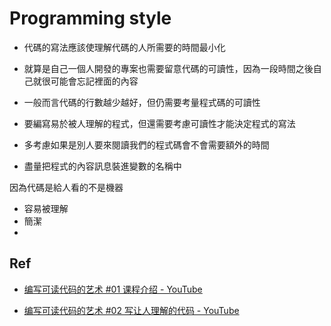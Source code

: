 # Programming style

- 代碼的寫法應該使理解代碼的人所需要的時間最小化
- 就算是自己一個人開發的專案也需要留意代碼的可讀性，因為一段時間之後自己就很可能會忘記裡面的內容
- 一般而言代碼的行數越少越好，但仍需要考量程式碼的可讀性

- 要編寫易於被人理解的程式，但還需要考慮可讀性才能決定程式的寫法

- 多考慮如果是別人要來閱讀我們的程式碼會不會需要額外的時間

- 盡量把程式的內容訊息裝進變數的名稱中

因為代碼是給人看的不是機器

- 容易被理解
- 簡潔
- 



## Ref

- [编写可读代码的艺术 #01 课程介绍 - YouTube](https://www.youtube.com/watch?v=SNYwZ1l9blc&list=PLK2w-tGRdrj6908pHjT7Qs8zqzeCqdntl)

- [编写可读代码的艺术 #02 写让人理解的代码 - YouTube](https://www.youtube.com/watch?v=GYTgrSQO8fs&list=PLK2w-tGRdrj6908pHjT7Qs8zqzeCqdntl&index=3)

  
